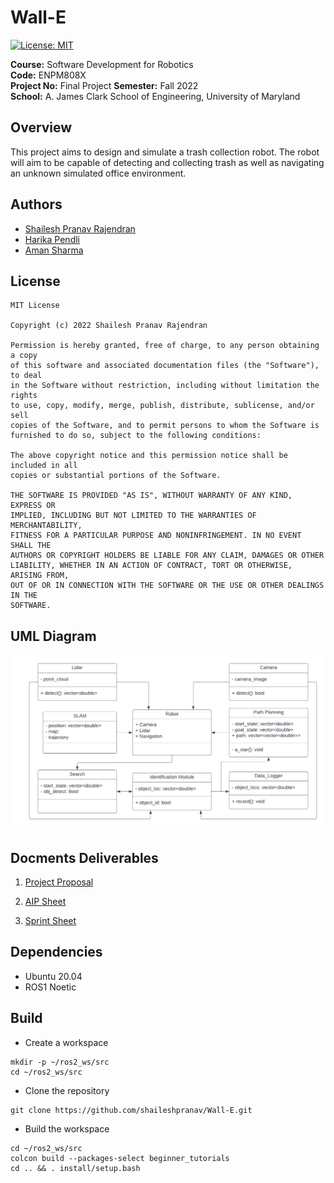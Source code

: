 # Wall-E

[![License: MIT](https://img.shields.io/badge/License-MIT-green.svg)](https://opensource.org/licenses/MIT)


**Course:** Software Development for Robotics  
**Code:** ENPM808X  
**Project No:** Final Project
**Semester:** Fall 2022  
**School:** A. James Clark School of Engineering, University of Maryland  

## Overview

This project aims to design and simulate a trash collection robot. The robot will aim to be capable of detecting and collecting trash as well as navigating an unknown simulated office environment.

## Authors
- [Shailesh Pranav Rajendran](https://github.com/shaileshpranav)
- [Harika Pendli](https://github.com/)
- [Aman Sharma]([https://github.com/](https://github.com/amancodeblast))


## License
```
MIT License

Copyright (c) 2022 Shailesh Pranav Rajendran

Permission is hereby granted, free of charge, to any person obtaining a copy
of this software and associated documentation files (the "Software"), to deal
in the Software without restriction, including without limitation the rights
to use, copy, modify, merge, publish, distribute, sublicense, and/or sell
copies of the Software, and to permit persons to whom the Software is
furnished to do so, subject to the following conditions:

The above copyright notice and this permission notice shall be included in all
copies or substantial portions of the Software.

THE SOFTWARE IS PROVIDED "AS IS", WITHOUT WARRANTY OF ANY KIND, EXPRESS OR
IMPLIED, INCLUDING BUT NOT LIMITED TO THE WARRANTIES OF MERCHANTABILITY,
FITNESS FOR A PARTICULAR PURPOSE AND NONINFRINGEMENT. IN NO EVENT SHALL THE
AUTHORS OR COPYRIGHT HOLDERS BE LIABLE FOR ANY CLAIM, DAMAGES OR OTHER
LIABILITY, WHETHER IN AN ACTION OF CONTRACT, TORT OR OTHERWISE, ARISING FROM,
OUT OF OR IN CONNECTION WITH THE SOFTWARE OR THE USE OR OTHER DEALINGS IN THE
SOFTWARE.
```


## UML Diagram
![UML Initial](UML/Initial/UML_Initial.png)

## Docments Deliverables
1. [Project Proposal](assests/Final_808X_proposal.pdf)
<!-- 
2. [Quad Chart](submission/quad_chart/Quad%20Chart.pdf)

3. [Class Diagram](submission/uml/Class%20Dependancy.png) -->


2. [AIP Sheet](https://docs.google.com/spreadsheets/d/1XeTO0CUpv6UCy624VYsgb07ksButBDdTZqp0TRLlJ4I/edit?usp=sharing) 

3. [Sprint Sheet](https://docs.google.com/document/d/11cLR52aRCAyYz1M3-HGVqCmaej5kUB9rt5mzMqc03yA/edit?usp=sharing)

## Dependencies
- Ubuntu 20.04
- ROS1 Noetic

## Build
- Create a workspace
```
mkdir -p ~/ros2_ws/src
cd ~/ros2_ws/src
```
- Clone the repository
```
git clone https://github.com/shaileshpranav/Wall-E.git
```
- Build the workspace
```
cd ~/ros2_ws/src
colcon build --packages-select beginner_tutorials
cd .. && . install/setup.bash
```
